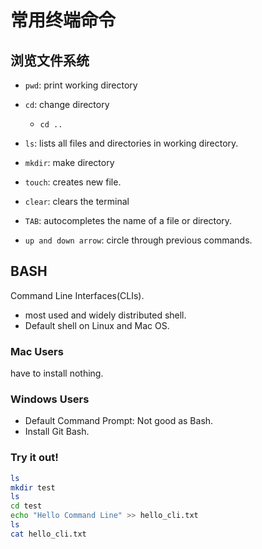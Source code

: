 # 常用终端命令

## 浏览文件系统

- `pwd`: print working directory
- `cd`: change directory
	+ `cd ..`
- `ls`: lists all files and directories in working directory.
- `mkdir`: make directory
- `touch`: creates new file.

- `clear`: clears the terminal
- `TAB`: autocompletes the name of a file or directory.
- `up and down arrow`: circle through previous commands.


## BASH
Command Line Interfaces(CLIs).
- most used and widely distributed shell.
- Default shell on Linux and Mac OS.

### Mac Users
have to install nothing.

### Windows Users
- Default Command Prompt: Not good as Bash.
- Install Git Bash.

### Try it out!

```bash
ls 
mkdir test
ls
cd test
echo "Hello Command Line" >> hello_cli.txt
ls
cat hello_cli.txt
```

